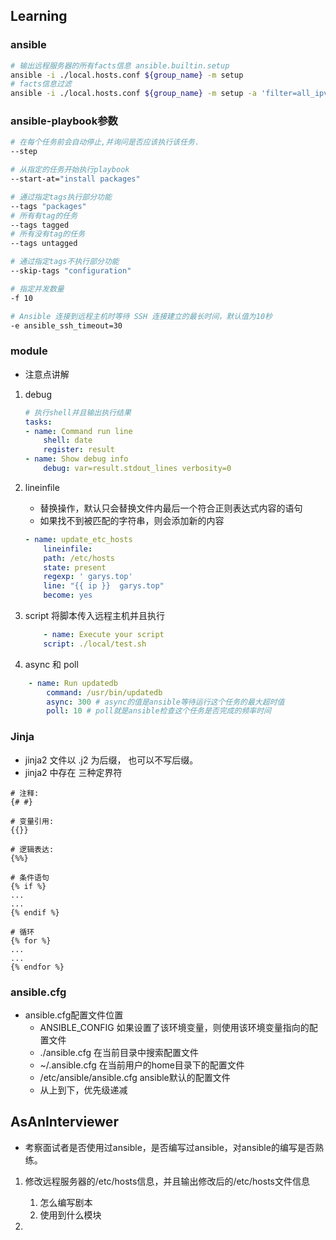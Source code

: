 ## Learning
### ansible
```bash
# 输出远程服务器的所有facts信息 ansible.builtin.setup
ansible -i ./local.hosts.conf ${group_name} -m setup
# facts信息过滤
ansible -i ./local.hosts.conf ${group_name} -m setup -a 'filter=all_ipv4_addresses'
```

### ansible-playbook参数
```bash
# 在每个任务前会自动停止,并询问是否应该执行该任务.
--step

# 从指定的任务开始执行playbook
--start-at="install packages"

# 通过指定tags执行部分功能
--tags "packages"
# 所有有tag的任务
--tags tagged
# 所有没有tag的任务
--tags untagged

# 通过指定tags不执行部分功能
--skip-tags "configuration"

# 指定并发数量
-f 10

# Ansible 连接到远程主机时等待 SSH 连接建立的最长时间，默认值为10秒
-e ansible_ssh_timeout=30
```


### module
- 注意点讲解

1. debug
    ```yaml
    # 执行shell并且输出执行结果
    tasks:
    - name: Command run line 
        shell: date 
        register: result 
    - name: Show debug info 
        debug: var=result.stdout_lines verbosity=0
    ```

2. lineinfile
    - 替换操作，默认只会替换文件内最后一个符合正则表达式内容的语句
    - 如果找不到被匹配的字符串，则会添加新的内容
    ```yaml
    - name: update_etc_hosts
        lineinfile:
        path: /etc/hosts
        state: present
        regexp: ' garys.top'
        line: "{{ ip }}  garys.top"
        become: yes
    ```

3. script 将脚本传入远程主机并且执行
    ```yaml
        - name: Execute your script
        script: ./local/test.sh
    ```

4. async 和 poll
```yaml
    - name: Run updatedb
        command: /usr/bin/updatedb
        async: 300 # async的值是ansible等待运行这个任务的最大超时值
        poll: 10 # poll就是ansible检查这个任务是否完成的频率时间
```

### Jinja
- jinja2 文件以 .j2 为后缀， 也可以不写后缀。
- jinja2 中存在 三种定界符
```
# 注释:    
{# #}

# 变量引用:  
{{}}

# 逻辑表达:  
{%%}

# 条件语句
{% if %}
...
...
{% endif %}

# 循环
{% for %}
...
...
{% endfor %}
```

### ansible.cfg
- ansible.cfg配置文件位置
    - ANSIBLE_CONFIG   如果设置了该环境变量，则使用该环境变量指向的配置文件
    - ./ansible.cfg    在当前目录中搜索配置文件
    - ~/.ansible.cfg   在当前用户的home目录下的配置文件
    - /etc/ansible/ansible.cfg  ansible默认的配置文件
    - 从上到下，优先级递减

## AsAnInterviewer
- 考察面试者是否使用过ansible，是否编写过ansible，对ansible的编写是否熟练。

1. 修改远程服务器的/etc/hosts信息，并且输出修改后的/etc/hosts文件信息
    1. 怎么编写剧本
    2. 使用到什么模块

2. 
